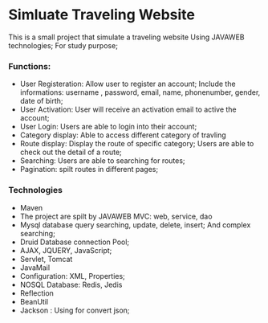# Simluate Traveling Website

This is a small project that simulate a traveling website Using JAVAWEB technologies; For study purpose;


### Functions:
* User Registeration: Allow user to register an account; Include the informations: username , password, email, name, phonenumber, gender, date of birth;
* User Activation: User will receive an activation email to active the account;
* User Login: Users are able to login into their account;
* Category display: Able to access different category of travling
* Route display: Display the route of specific category; Users are able to check out the detail of a route;
* Searching: Users are able to searching for routes;
* Pagination: spilt routes in different pages;

### Technologies
* Maven
* The project are spilt by JAVAWEB MVC: web, service, dao
* Mysql database query searching, update, delete, insert; And complex searching;
* Druid Database connection Pool;
* AJAX, JQUERY, JavaScript;
* Servlet, Tomcat
* JavaMail
* Configuration: XML, Properties; 
* NOSQL Database: Redis, Jedis
* Reflection
* BeanUtil
* Jackson : Using for convert json;
